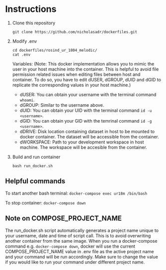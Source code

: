 # Instructions
1. Clone this repository

   `git clone https://github.com/nicholasadr/dockerfiles.git`

2. Modify .env

     ```
     cd dockerfiles/rosind_ur_1804_melodic/
     cat .env
     ```

   Variables:
   (Note: This docker implementation allows you to mimic the user in your host machine into the container. This is helpful to avoid file permission related issues when editing files between host and container. To do so, you have to edit dUSER, dGROUP, dUID and dGID to replicate the corresponding values in your host machine.)
   * dUSER: You can obtain your username with the terminal command `whoami`.
   * dGROUP: Similar to the username above.
   * dUID: You can obtain your UID with the terminal command `id -u <username>`.
   * dGID: You can obtain your GID with the temrinal command `id -g <username>`.
   * dDRIVE: Disk location containing dataset in host to be mounted to docker container. The dataset will be accessible from the container.
   * dWORKSPACE: Path to your development workspace in host machine. The workspace will be accesible from the container.

3. Build and run container

   `bash run_docker.sh`

## Helpful commands

To start another bash terminal:
`docker-compose exec ur18m /bin/bash`

To stop container:
`docker-compose down`

## Note on COMPOSE_PROJECT_NAME
The run_docker.sh script automatically generates a project name unique to your username, date and time of script call. This is to avoid overwriting another container from the same image. When you run a docker-compose command e.g. `docker-compose down`, docker will use the current COMPOSE_PROJECT_NAME value in .env file as the active project name and your command will be run accordingly. Make sure to change the value if you would like to run your command under different project name.
